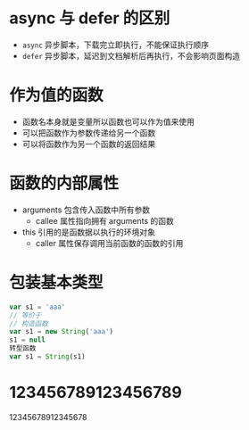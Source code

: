 # async 与 defer 的区别
- `async` 异步脚本，下载完立即执行，不能保证执行顺序
- `defer` 异步脚本，延迟到文档解析后再执行，不会影响页面构造

# 作为值的函数
- 函数名本身就是变量所以函数也可以作为值来使用
- 可以把函数作为参数传递给另一个函数
- 可以将函数作为另一个函数的返回结果

# 函数的内部属性
- arguments 包含传入函数中所有参数
    - callee 属性指向拥有 arguments 的函数 
- this 引用的是函数据以执行的环境对象
    - caller 属性保存调用当前函数的函数的引用

# 包装基本类型
```js
var s1 = 'aaa'
// 等价于
// 构造函数
var s1 = new String('aaa')
s1 = null
转型函数
var s1 = String(s1)
```

# 123456789123456789
12345678912345678
